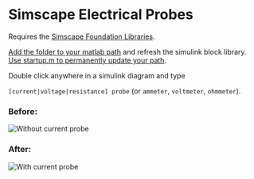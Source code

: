 # Simscape Electrical Probes

Requires the [Simscape Foundation Libraries](https://www.mathworks.com/help/physmod/simscape/ug/introducing-the-simscape-block-libraries.html).

[Add the folder to your matlab path](https://www.mathworks.com/help/matlab/ref/addpath.html) and refresh the simulink block library. 
[Use startup.m to permanently update your path](https://www.mathworks.com/help/matlab/ref/startup.html).

Double click anywhere in a simulink diagram and type

`[current|voltage|resistance] probe` (or `ammeter`, `voltmeter`, `ohmmeter`).

### Before:
![Without current probe](https://www.murphyengineer.com/images/simutil/simscape_currentprobe_before.png "Before")

### After:
![With current probe](https://www.murphyengineer.com/images/simutil/simscape_currentprobe_after.png "After")
